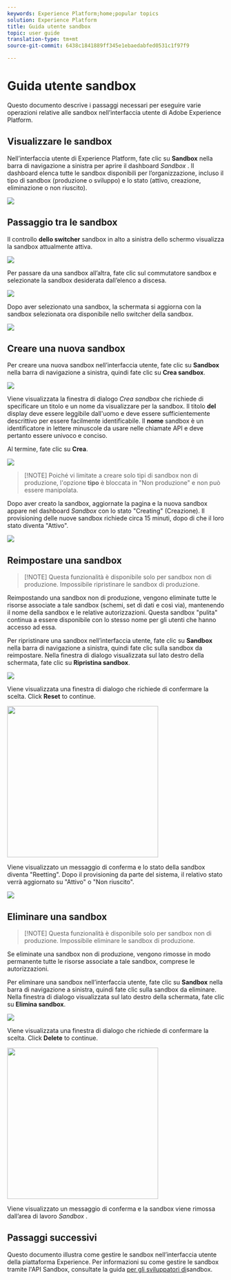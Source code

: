 ```yaml
---
keywords: Experience Platform;home;popular topics
solution: Experience Platform
title: Guida utente sandbox
topic: user guide
translation-type: tm+mt
source-git-commit: 6438c1841889ff345e1ebaedabfed0531c1f97f9

---
```



# Guida utente sandbox

Questo documento descrive i passaggi necessari per eseguire varie operazioni relative alle sandbox nell’interfaccia utente di Adobe Experience Platform.

## Visualizzare le sandbox

Nell’interfaccia utente di Experience Platform, fate clic su **Sandbox** nella barra di navigazione a sinistra per aprire il dashboard _Sandbox_ . Il dashboard elenca tutte le sandbox disponibili per l’organizzazione, incluso il tipo di sandbox (produzione o sviluppo) e lo stato (attivo, creazione, eliminazione o non riuscito).

![](../images/ui/sandboxes-tab.png)

## Passaggio tra le sandbox

Il controllo **dello switcher** sandbox in alto a sinistra dello schermo visualizza la sandbox attualmente attiva.

![](../images/ui/sandbox-selector.png)

Per passare da una sandbox all’altra, fate clic sul commutatore sandbox e selezionate la sandbox desiderata dall’elenco a discesa.

![](../images/ui/switch-sandbox.png)

Dopo aver selezionato una sandbox, la schermata si aggiorna con la sandbox selezionata ora disponibile nello switcher della sandbox.

![](../images/ui/sandbox-switched.png)

## Creare una nuova sandbox

Per creare una nuova sandbox nell’interfaccia utente, fate clic su **Sandbox** nella barra di navigazione a sinistra, quindi fate clic su **Crea sandbox**.

![](../images/ui/create-sandbox-button.png)

Viene visualizzata la finestra di dialogo _Crea sandbox_ che richiede di specificare un titolo e un nome da visualizzare per la sandbox. Il titolo **del** display deve essere leggibile dall&#39;uomo e deve essere sufficientemente descrittivo per essere facilmente identificabile. Il **nome** sandbox è un identificatore in lettere minuscole da usare nelle chiamate API e deve pertanto essere univoco e conciso.

Al termine, fate clic su **Crea**.

![](../images/ui/create-sandbox-dialog.png)

>[!NOTE] Poiché vi limitate a creare solo tipi di sandbox non di produzione, l&#39;opzione **tipo** è bloccata in &quot;Non produzione&quot; e non può essere manipolata.

Dopo aver creato la sandbox, aggiornate la pagina e la nuova sandbox appare nel dashboard _Sandbox_ con lo stato &quot;Creating&quot; (Creazione). Il provisioning delle nuove sandbox richiede circa 15 minuti, dopo di che il loro stato diventa &quot;Attivo&quot;.

![](../images/ui/sandbox-created.png)

## Reimpostare una sandbox

>[!NOTE] Questa funzionalità è disponibile solo per sandbox non di produzione. Impossibile ripristinare le sandbox di produzione.

Reimpostando una sandbox non di produzione, vengono eliminate tutte le risorse associate a tale sandbox (schemi, set di dati e così via), mantenendo il nome della sandbox e le relative autorizzazioni. Questa sandbox &quot;pulita&quot; continua a essere disponibile con lo stesso nome per gli utenti che hanno accesso ad essa.

Per ripristinare una sandbox nell’interfaccia utente, fate clic su **Sandbox** nella barra di navigazione a sinistra, quindi fate clic sulla sandbox da reimpostare. Nella finestra di dialogo visualizzata sul lato destro della schermata, fate clic su **Ripristina sandbox**.

![](../images/ui/reset-sandbox-button.png)

Viene visualizzata una finestra di dialogo che richiede di confermare la scelta. Click **Reset** to continue.

<img src="../images/ui/reset-are-you-sure.png" width="350"><br>

Viene visualizzato un messaggio di conferma e lo stato della sandbox diventa &quot;Reetting&quot;. Dopo il provisioning da parte del sistema, il relativo stato verrà aggiornato su &quot;Attivo&quot; o &quot;Non riuscito&quot;.

![](../images/ui/sandbox-resetting.png)

## Eliminare una sandbox

>[!NOTE] Questa funzionalità è disponibile solo per sandbox non di produzione. Impossibile eliminare le sandbox di produzione.

Se eliminate una sandbox non di produzione, vengono rimosse in modo permanente tutte le risorse associate a tale sandbox, comprese le autorizzazioni.

Per eliminare una sandbox nell’interfaccia utente, fate clic su **Sandbox** nella barra di navigazione a sinistra, quindi fate clic sulla sandbox da eliminare. Nella finestra di dialogo visualizzata sul lato destro della schermata, fate clic su **Elimina sandbox**.

![](../images/ui/delete-sandbox-button.png)

Viene visualizzata una finestra di dialogo che richiede di confermare la scelta. Click **Delete** to continue.

<img src="../images/ui/delete-are-you-sure.png" width="350"><br>

Viene visualizzato un messaggio di conferma e la sandbox viene rimossa dall’area di lavoro _Sandbox_ .

## Passaggi successivi

Questo documento illustra come gestire le sandbox nell’interfaccia utente della piattaforma Experience. Per informazioni su come gestire le sandbox tramite l&#39;API Sandbox, consultate la guida [per gli sviluppatori di](../api/getting-started.md)sandbox.